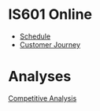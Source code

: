 # IS601 Online
* [Schedule](Schedule.md)
* [Customer Journey](CustomerJourney.md)

# Analyses
[Competitive Analysis](./Analyses/CompetitiveAnalysis.md)
